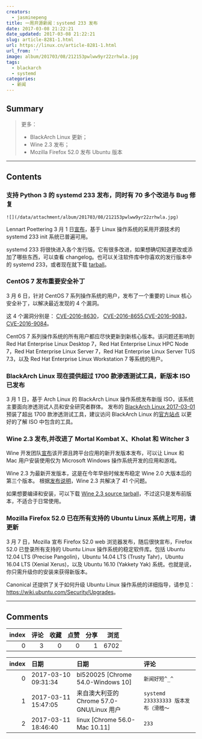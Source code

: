 ```yaml
---
creators:
  - jasminepeng
title: 一周开源新闻：systemd 233 发布
date: 2017-03-08 21:22:21
date_updated: 2017-03-08 21:22:21
slug: article-8281-1.html
url: https://linux.cn/article-8281-1.html
url_from: ''
image: album/201703/08/212153pwlww9yr22zrhwla.jpg
tags:
  - blackarch
  - systemd
categories:
  - 新闻
---
```


## Summary

> 更多：
> - BlackArch Linux 更新； 
> - Wine 2.3 发布；
> - Mozilla Firefox 52.0 发布 Ubuntu 版本

***

<!-- more -->

## Contents

### 支持 Python 3 的 systemd 233 发布，同时有 70 多个改进与 Bug 修复

`![](/data/attachment/album/201703/08/212153pwlww9yr22zrhwla.jpg)`

Lennart Poettering 3 月 1 日[宣布](https://lists.freedesktop.org/archives/systemd-devel/2017-March/038419.html)，基于 Linux 操作系统的采用开源技术的 systemd 233 init 系统已普遍可用。

systemd 233 将很快进入各个发行版。它有很多改进，如果想确切知道更改或添加了哪些东西，可以查看 changelog。也可以关注软件库中你喜欢的发行版本中的 systemd 233，或者现在就下载 [tarball](http://linux.softpedia.com/get/System/Hardware/systemd-2863.shtml)。

### CentOS 7 发布重要安全补丁

3 月 6 日，针对 CentOS 7 系列操作系统的用户，发布了一个重要的 Linux 核心安全补丁，以解决最近发现的 4 个漏洞。

这 4 个漏洞分别是： [CVE-2016-8630](https://www.redhat.com/security/data/cve/CVE-2016-8630.html)， [CVE-2016-8655](https://www.redhat.com/security/data/cve/CVE-2016-8655.html),[CVE-2016-9083](https://www.redhat.com/security/data/cve/CVE-2016-9083.html)，[CVE-2016-9084](https://www.redhat.com/security/data/cve/CVE-2016-9084.html)。

CentOS 7 系列操作系统的所有用户都应尽快更新到新核心版本。该问题还影响到 Red Hat Enterprise Linux Desktop 7，Red Hat Enterprise Linux HPC Node 7，Red Hat Enterprise Linux Server 7，Red Hat Enterprise Linux Server TUS 7.3，以及 Red Hat Enterprise Linux Workstation 7 等系统的用户。

### BlackArch Linux 现在提供超过 1700 款渗透测试工具，新版本 ISO 已发布

3 月 1 日，基于 Arch Linux 的 BlackArch Linux 操作系统发布新版 ISO，该系统主要面向渗透测试人员和安全研究者群体。 发布的 [BlackArch Linux 2017-03-01](https://blackarch.org/blog.html) 预装了超出 1700 款渗透测试工具，建议访问 BlackArch Linux 的[官方站点](https://blackarch.org/) 以更好的了解 ISO 中包含的工具。

### Wine 2.3 发布,并改进了 Mortal Kombat X、Kholat 和 Witcher 3

Wine 开发团队[宣布](https://www.winehq.org/news/2017030301)该开源且跨平台应用的新开发版本发布，可以让 Linux 和 Mac 用户安装使用仅为 Microsoft Windows 操作系统开发的应用和游戏。

Wine 2.3 为最新开发版本，这是在今年早些时候发布稳定 Wine 2.0 大版本后的第三个版本。 根据[发布说明](https://www.winehq.org/announce/2.3)，Wine 2.3 共解决了 41 个问题。

如果想要编译和安装，可以下载 [Wine 2.3 source tarball](http://linux.softpedia.com/get/System/Emulators/Wine-148.shtml)，不过这只是发布前版本，不适合于日常使用。

### Mozilla Firefox 52.0 已在所有支持的 Ubuntu Linux 系统上可用，请更新

3 月 7 日，Mozilla 宣布 Firefox 52.0 web 浏览器发布，随后很快宣布，Firefox 52.0 已登录所有支持的 Ubuntu Linux 操作系统的稳定软件库。包括 Ubuntu 12.04 LTS (Precise Pangolin)，Ubuntu 14.04 LTS (Trusty Tahr)，Ubuntu 16.04 LTS (Xenial Xerus)，以及 Ubuntu 16.10 (Yakkety Yak) 系统。也就是说，你只需升级你的安装来获得新版本。

Canonical 还提供了关于如何升级 Ubuntu Linux 操作系统的详细指导，请参见： <https://wiki.ubuntu.com/Security/Upgrades>。

***

## Comments


|   index |   评论 |   收藏 |   点赞 |   分享 |   浏览 |
|--------:|-------:|-------:|-------:|-------:|-------:|
|       0 |      3 |      0 |      0 |      1 |   6702 |

|   index | 日期                | 日期                                      | 评论                                 |
|--------:|:--------------------|:------------------------------------------|:-------------------------------------|
|       0 | 2017-03-10 09:31:34 | bl520025 [Chrome 54.0-Windows 10]         | `新闻好短^_^`                        |
|       1 | 2017-03-11 15:47:05 | 来自澳大利亚的 Chrome 57.0-GNU/Linux 用户 | `systemd 233333333 版本发布（滑稽～` |
|       2 | 2017-03-11 18:46:40 | linux [Chrome 56.0-Mac 10.11]             | `233`                                |

